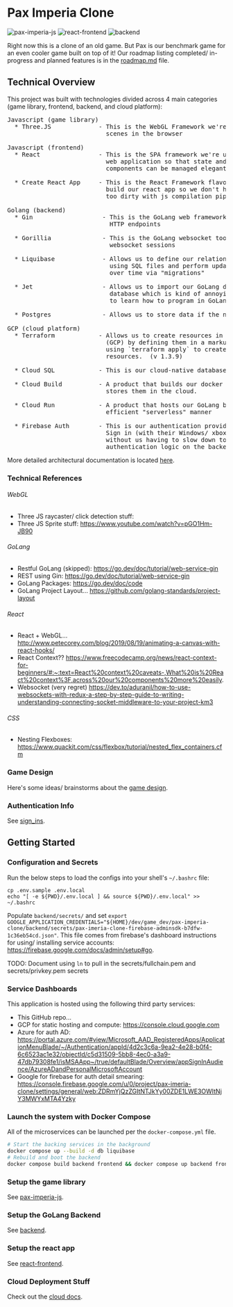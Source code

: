 # Pax Imperia Clone

![pax-imperia-js](https://github.com/trinetco/pax-imperia-clone/actions/workflows/pax-imperia-js.yml/badge.svg)
![react-frontend](https://github.com/trinetco/pax-imperia-clone/actions/workflows/react-frontend.yml/badge.svg)
![backend](https://github.com/trinetco/pax-imperia-clone/actions/workflows/backend.yml/badge.svg)

Right now this is a clone of an old game.  But Pax is our benchmark game for an even cooler game built on top of it!  Our roadmap listing completed/ in-progress and planned features is in the [roadmap.md](roadmap.md) file.

## Technical Overview

This project was built with technologies divided across 4 main categories (game library, frontend, backend, and cloud platform):

<pre>
Javascript (game library)
  * Three.JS             - This is the WebGL Framework we're using to render 3D
                           scenes in the browser

Javascript (frontend)
  * React                - This is the SPA framework we're using to build our
                           web application so that state and game rendering
                           components can be managed elegantly (work forced me).

  * Create React App     - This is the React Framework flavor we're using to
                           build our react app so we don't have to get our hands
                           too dirty with js compilation pipelines.

Golang (backend)
  * Gin                   - This is the GoLang web framework we're using for all
                            HTTP endpoints

  * Gorillia              - This is the GoLang websocket toolkit we're using for
                            websocket sessions

  * Liquibase             - Allows us to define our relational database scheme
                            using SQL files and perform updates to our database
                            over time via "migrations"

  * Jet                   - Allows us to import our GoLang data models from the
                            database which is kind of annoying really if we want
                            to learn how to program in GoLang.

  * Postgres              - Allows us to store data if the need should arise...

GCP (cloud platform)
  * Terraform            - Allows us to create resources in the cloud
                           (GCP) by defining them in a markup language and
                           using `terraform apply` to create/ delete cloud
                           resources.  (v 1.3.9)

  * Cloud SQL            - This is our cloud-native database product from GCP

  * Cloud Build          - A product that builds our docker containers and
                           stores them in the cloud.

  * Cloud Run            - A product that hosts our GoLang backend in a very
                           efficient "serverless" manner

  * Firebase Auth        - This is our authentication provider allowing users to
                           Sign in (with their Windows/ xbox accounts currently)
                           without us having to slow down to deal with much
                           authentication logic on the backend.
</pre>

More detailed architectural documentation is located [here](docs/architectural_diagrams.md).

### Technical References

###### WebGL
- Three JS raycaster/ click detection stuff:
- Three JS Sprite stuff:  https://www.youtube.com/watch?v=pGO1Hm-JB90

###### GoLang
- Restful GoLang (skipped):  https://go.dev/doc/tutorial/web-service-gin
- REST using Gin:  https://go.dev/doc/tutorial/web-service-gin
- GoLang Packages: https://go.dev/doc/code
- GoLang Project Layout... https://github.com/golang-standards/project-layout

###### React
- React + WebGL... http://www.petecorey.com/blog/2019/08/19/animating-a-canvas-with-react-hooks/
- React Context?? https://www.freecodecamp.org/news/react-context-for-beginners/#:~:text=React%20context%20caveats-,What%20is%20React%20context%3F,across%20our%20components%20more%20easily.
- Websocket (very regret) https://dev.to/aduranil/how-to-use-websockets-with-redux-a-step-by-step-guide-to-writing-understanding-connecting-socket-middleware-to-your-project-km3

###### CSS
- Nesting Flexboxes: https://www.quackit.com/css/flexbox/tutorial/nested_flex_containers.cfm

### Game Design
Here's some ideas/ brainstorms about the [game design](docs/game_design.md).

### Authentication Info
See [sign_ins](docs/sign_ins.md).

## Getting Started

### Configuration and Secrets
Run the below steps to load the configs into your shell's `~/.bashrc` file:

```
cp .env.sample .env.local
echo "[ -e ${PWD}/.env.local ] && source ${PWD}/.env.local" >> ~/.bashrc
```

Populate `backend/secrets/` and set `export GOOGLE_APPLICATION_CREDENTIALS="${HOME}/dev/game_dev/pax-imperia-clone/backend/secrets/pax-imeria-clone-firebase-adminsdk-b7dfw-1c36eb54cd.json"`.  This file comes from firebase's dashboard instructions for using/ installing service accounts: https://firebase.google.com/docs/admin/setup#go.

TODO: Document using `ln` to pull in the secrets/fullchain.pem and secrets/privkey.pem secrets

### Service Dashboards
This application is hosted using the following third party services:

- This GitHub repo...
- GCP for static hosting and compute: https://console.cloud.google.com
- Azure for auth AD:  https://portal.azure.com/#view/Microsoft_AAD_RegisteredApps/ApplicationMenuBlade/~/Authentication/appId/4d2c3c6a-9ea2-4e28-b0f4-6c6523ac1e32/objectId/c5d31509-5bb8-4ec0-a3a9-47db79308fe1/isMSAApp~/true/defaultBlade/Overview/appSignInAudience/AzureADandPersonalMicrosoftAccount
- Google for firebase for auth detail smearing:  https://console.firebase.google.com/u/0/project/pax-imeria-clone/settings/general/web:ZDRmYjQzZGItNTJkYy00ZDE1LWE3OWItNjY3MWYxMTA4Yzky

### Launch the system with Docker Compose
All of the microservices can be launched per the `docker-compose.yml` file.

```bash
# Start the backing services in the background
docker compose up --build -d db liquibase
# Rebuild and boot the backend
docker compose build backend frontend && docker compose up backend frontend
```

### Setup the game library
See [pax-imperia-js](pax-imperia-js/README.md).

### Setup the GoLang Backend
See [backend](backend/README.md).

### Setup the react app
See [react-frontend](react-frontend/README.md).

### Cloud Deployment Stuff
Check out the [cloud docs](cloud_infrastructure/README.md).
